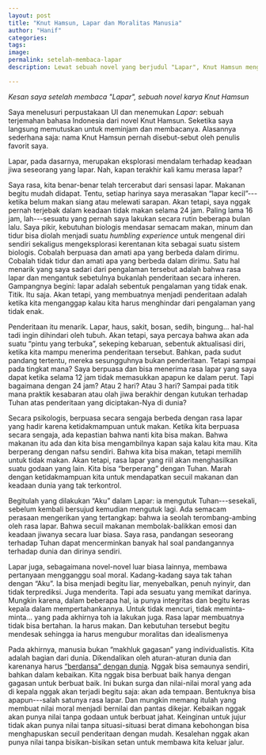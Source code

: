 ```yaml
---
layout: post
title: "Knut Hamsun, Lapar dan Moralitas Manusia"
author: "Hanif" 
categories: 
tags: 
image: 
permalink: setelah-membaca-lapar
description: Lewat sebuah novel yang berjudul "Lapar", Knut Hamsun mengeksplorasi bagaimana moralitas manusia sesungguhnya terkait erat dengan rasa lapar. 

---
```


*Kesan saya setelah membaca "Lapar", sebuah novel karya Knut Hamsun*<!--more-->

Saya menelusuri perpustakaan UI dan menemukan *Lapar*: sebuah terjemahan bahasa Indonesia dari novel Knut Hamsun. Seketika saya langsung memutuskan untuk meminjam dan membacanya. Alasannya sederhana saja: nama Knut Hamsun pernah disebut-sebut oleh penulis favorit saya.

Lapar, pada dasarnya, merupakan eksplorasi mendalam terhadap keadaan jiwa seseorang yang lapar. Nah, kapan terakhir kali kamu merasa lapar? 

Saya rasa, kita benar-benar telah tercerabut dari sensasi lapar. Makanan begitu mudah didapat. Tentu, setiap harinya saya merasakan “lapar kecil”---ketika belum makan siang atau melewati sarapan. Akan tetapi, saya nggak pernah terjebak dalam keadaan tidak makan selama 24 jam. Paling lama 16 jam, lah---sesuatu yang pernah saya lakukan secara rutin beberapa bulan lalu. Saya pikir, kebutuhan biologis mendasar semacam makan, minum dan tidur bisa diolah menjadi suatu *humbling experience* untuk mengenal diri sendiri sekaligus mengeksplorasi kerentanan kita sebagai suatu sistem biologis. Cobalah berpuasa dan amati apa yang berbeda dalam dirimu. Cobalah tidak tidur dan amati apa yang berbeda dalam dirimu. Satu hal menarik yang saya sadari dari pengalaman tersebut adalah bahwa rasa lapar dan mengantuk sebetulnya bukanlah penderitaan secara inheren. Gampangnya begini: lapar adalah sebentuk pengalaman yang tidak enak. Titik. Itu saja. Akan tetapi, yang membuatnya menjadi penderitaan adalah ketika kita menganggap kalau kita harus menghindar dari pengalaman yang tidak enak. 

Penderitaan itu menarik. Lapar, haus, sakit, bosan, sedih, bingung… hal-hal tadi ingin dihindari oleh tubuh. Akan tetapi, saya percaya bahwa akan ada suatu “pintu yang terbuka”, sekeping kebaruan, sebentuk aktualisasi diri, ketika kita mampu menerima penderitaan tersebut. Bahkan, pada sudut pandang tertentu, mereka sesungguhnya bukan penderitaan. Tetapi sampai pada tingkat mana? Saya berpuasa dan bisa menerima rasa lapar yang saya dapat ketika selama 12 jam tidak memasukkan apapun ke dalam perut. Tapi bagaimana dengan 24 jam? Atau 2 hari? Atau 3 hari? Sampai pada titik mana praktik kesabaran atau olah jiwa berakhir dengan kutukan terhadap Tuhan atas penderitaan yang diciptakan-Nya di dunia? 

Secara psikologis, berpuasa secara sengaja berbeda dengan rasa lapar yang hadir karena ketidakmampuan untuk makan. Ketika kita berpuasa secara sengaja, ada kepastian bahwa nanti kita bisa makan. Bahwa makanan itu ada dan kita bisa mengambilnya kapan saja kalau kita mau. Kita berperang dengan nafsu sendiri. Bahwa kita bisa makan, tetapi memilih untuk tidak makan. Akan tetapi, rasa lapar yang riil akan menghasilkan suatu godaan yang lain. Kita bisa “berperang” dengan Tuhan. Marah dengan ketidakmampuan kita untuk mendapatkan secuil makanan dan keadaan dunia yang tak terkontrol. 

Begitulah yang dilakukan “Aku” dalam Lapar: ia mengutuk Tuhan---sesekali, sebelum kembali bersujud kemudian mengutuk lagi. Ada semacam perasaan mengerikan yang tertangkap: bahwa ia seolah terombang-ambing oleh rasa lapar. Bahwa secuil makanan membolak-balikkan emosi dan keadaan jiwanya secara luar biasa. Saya rasa, pandangan seseorang terhadap Tuhan dapat mencerminkan banyak hal soal pandangannya terhadap dunia dan dirinya sendiri. 

Lapar juga, sebagaimana novel-novel luar biasa lainnya, membawa pertanyaan mengganggu soal moral. Kadang-kadang saya tak tahan dengan “Aku”. Ia bisa menjadi begitu liar, menyebalkan, penuh nyinyir, dan tidak terprediksi. Juga menderita. Tapi ada sesuatu yang memikat darinya. Mungkin karena, dalam beberapa hal, ia punya integritas dan begitu keras kepala dalam mempertahankannya. Untuk tidak mencuri, tidak meminta-minta… yang pada akhirnya toh ia lakukan juga. Rasa lapar membuatnya tidak bisa bertahan. Ia harus makan. Dan kebutuhan tersebut begitu mendesak sehingga ia harus mengubur moralitas dan idealismenya

Pada akhirnya, manusia bukan “makhluk gagasan” yang individualistis. Kita adalah bagian dari dunia. Dikendalikan oleh aturan-aturan dunia dan karenanya harus [“berdansa” dengan dunia](https://hanifamin.medium.com/jazz-dan-menyikapi-hidup-508fb3f22358). Nggak bisa semaunya sendiri, bahkan dalam kebaikan. Kita nggak bisa berbuat baik hanya dengan gagasan untuk berbuat baik. Ini bukan surga dan nilai-nilai moral yang ada di kepala nggak akan terjadi begitu saja: akan ada tempaan. Bentuknya bisa apapun---salah satunya rasa lapar. Dan mungkin memang itulah yang membuat nilai moral menjadi bernilai dan pantas dikejar. Kebaikan nggak akan punya nilai tanpa godaan untuk berbuat jahat. Keinginan untuk jujur tidak akan punya nilai tanpa situasi-situasi berat dimana kebohongan bisa menghapuskan secuil penderitaan dengan mudah. Kesalehan nggak akan punya nilai tanpa bisikan-bisikan setan untuk membawa kita keluar jalur. 
